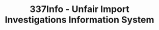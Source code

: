 ---
layout: default
bigquery: https://console.cloud.google.com/bigquery?p=patents-public-data&d=usitc_investigations&page=dataset&project=sheets-management-319211
citation: US International Trade Commission 337Info Unfair Import Investigations Information
  System
contributors: US International Trade Comission
cost: None
description: US International Trade Commission 337Info Unfair Import Investigations
  Information System contains data on investigations done under Section 337. Section
  337 declares the infringement of certain statutory intellectual property rights
  and other forms of unfair competition in import trade to be unlawful practices.
  Most Section 337 investigations involve allegations of patent or registered trademark
  infringement.
documentation: FAQ and tutorial available on the site
last_edit: Mon, 04 Apr 2022 19:10:40 GMT
location: https://pubapps2.usitc.gov/337external/
maintained_by: US International Trade Comission
schema_fields: '[''markmanHearing'', ''publication_number'', ''dateComplaintFiled'',
  ''teoReliefGranted'', ''investigationNo'', ''htsNumbers'', ''teoProceedingInvolved'',
  ''respondent'', ''startDateMarkmanHearing'', ''cafcAppeals'', ''complainant'', ''teoIdIssueDate'',
  ''lastUpdated'', ''finalDetNoViolation'', ''currentActiveALJ'', ''finalIdOnViolationDue'',
  ''currentStatus'', ''patentNumber'', ''title'', ''finalIdOnViolationIssue'', ''investigationTermDate'',
  ''trademarkNumbers'', ''teoIdDueDate'', ''endDateMarkmanHearing'', ''scheduledEndDateEvidHear'',
  ''finalDetViolation'', ''actualEndDateEvidHear'', ''ouiiAttorney'', ''dateOfPublicationFrNotice'',
  ''copyrightNumbers'', ''dateCreated'', ''docketNo'', ''patentNumbers'', ''issueDateOtherNonFinal'',
  ''investigationType'', ''targetDate'', ''scheduledStartDateEvidHear'', ''id'', ''reportingRequirements'',
  ''invUnfairAct'', ''internalRemand'', ''actualStartDateEvidHear'', ''gcAttorney'',
  ''aljAssigned'', ''ouiiParticipation'']'
shortname: unfair_import_investigations
tags:
- import
- legal
- trade
timeframe: 2008-2021 (prior to 2008 downloadable as a JSON file)
title: 337Info - Unfair Import Investigations Information System
uuid: 2721f5ec-e599-4890-9265-9706719fc71e
---